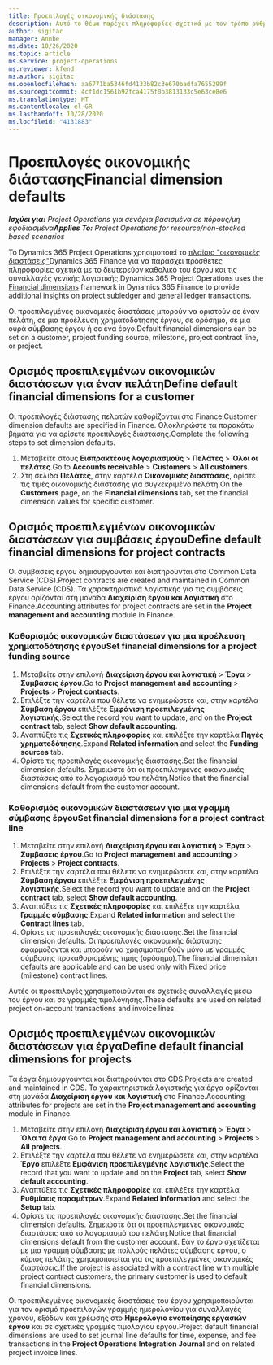 ```yaml
---
title: Προεπιλογές οικονομικής διάστασης
description: Αυτό το θέμα παρέχει πληροφορίες σχετικά με τον τρόπο ρύθμισης των προεπιλογών οικονομικής διάστασης.
author: sigitac
manager: Annbe
ms.date: 10/26/2020
ms.topic: article
ms.service: project-operations
ms.reviewer: kfend
ms.author: sigitac
ms.openlocfilehash: aa6771ba5346fd4133b82c3e670badfa7655299f
ms.sourcegitcommit: 4cf1dc1561b92fca4175f0b3813133c5e63ce8e6
ms.translationtype: HT
ms.contentlocale: el-GR
ms.lasthandoff: 10/28/2020
ms.locfileid: "4131883"
---
```

# <a name="financial-dimension-defaults"></a><span data-ttu-id="bb358-103">Προεπιλογές οικονομικής διάστασης</span><span class="sxs-lookup"><span data-stu-id="bb358-103">Financial dimension defaults</span></span>

<span data-ttu-id="bb358-104">_**Ισχύει για:** Project Operations για σενάρια βασισμένα σε πόρους/μη εφοδιασμένα_</span><span class="sxs-lookup"><span data-stu-id="bb358-104">_**Applies To:** Project Operations for resource/non-stocked based scenarios_</span></span>

<span data-ttu-id="bb358-105">Το Dynamics 365 Project Operations χρησιμοποιεί το [πλαίσιο "οικονομικές διαστάσεις"](https://docs.microsoft.com/dynamics365/finance/general-ledger/financial-dimensions)Dynamics 365 Finance για να παράσχει πρόσθετες πληροφορίες σχετικά με το δευτερεύον καθολικό του έργου και τις συναλλαγές γενικής λογιστικής.</span><span class="sxs-lookup"><span data-stu-id="bb358-105">Dynamics 365 Project Operations uses the [Financial dimensions](https://docs.microsoft.com/dynamics365/finance/general-ledger/financial-dimensions) framework in Dynamics 365 Finance to provide additional insights on project subledger and general ledger transactions.</span></span>

<span data-ttu-id="bb358-106">Οι προεπιλεγμένες οικονομικές διαστάσεις μπορούν να οριστούν σε έναν πελάτη, σε μια προέλευση χρηματοδότησης έργου, σε ορόσημο, σε μια ουρά σύμβασης έργου ή σε ένα έργο.</span><span class="sxs-lookup"><span data-stu-id="bb358-106">Default financial dimensions can be set on a customer, project funding source, milestone, project contract line, or project.</span></span>

## <a name="define-default-financial-dimensions-for-a-customer"></a><span data-ttu-id="bb358-107">Ορισμός προεπιλεγμένων οικονομικών διαστάσεων για έναν πελάτη</span><span class="sxs-lookup"><span data-stu-id="bb358-107">Define default financial dimensions for a customer</span></span>

<span data-ttu-id="bb358-108">Οι προεπιλογές διάστασης πελατών καθορίζονται στο Finance.</span><span class="sxs-lookup"><span data-stu-id="bb358-108">Customer dimension defaults are specified in Finance.</span></span> <span data-ttu-id="bb358-109">Ολοκληρώστε τα παρακάτω βήματα για να ορίσετε προεπιλογές διάστασης.</span><span class="sxs-lookup"><span data-stu-id="bb358-109">Complete the following steps to set dimension defaults.</span></span>

1. <span data-ttu-id="bb358-110">Μεταβείτε στους **Εισπρακτέους λογαριασμούς** > **Πελάτες** > **Όλοι οι πελάτες**.</span><span class="sxs-lookup"><span data-stu-id="bb358-110">Go to **Accounts receivable** > **Customers** > **All customers**.</span></span>
2. <span data-ttu-id="bb358-111">Στη σελίδα **Πελάτες**, στην καρτέλα **Οικονομικές διαστάσεις**, ορίστε τις τιμές οικονομικής διάστασης για συγκεκριμένο πελάτη.</span><span class="sxs-lookup"><span data-stu-id="bb358-111">On the **Customers** page, on the **Financial dimensions** tab, set the financial dimension values for specific customer.</span></span>

## <a name="define-default-financial-dimensions-for-project-contracts"></a><span data-ttu-id="bb358-112">Ορισμός προεπιλεγμένων οικονομικών διαστάσεων για συμβάσεις έργου</span><span class="sxs-lookup"><span data-stu-id="bb358-112">Define default financial dimensions for project contracts</span></span>

<span data-ttu-id="bb358-113">Οι συμβάσεις έργου δημιουργούνται και διατηρούνται στο Common Data Service (CDS).</span><span class="sxs-lookup"><span data-stu-id="bb358-113">Project contracts are created and maintained in Common Data Service (CDS).</span></span> <span data-ttu-id="bb358-114">Τα χαρακτηριστικά λογιστικής για τις συμβάσεις έργου ορίζονται στη μονάδα **Διαχείριση έργου και λογιστική** στο Finance.</span><span class="sxs-lookup"><span data-stu-id="bb358-114">Accounting attributes for project contracts are set in the **Project management and accounting** module in Finance.</span></span>

### <a name="set-financial-dimensions-for-a-project-funding-source"></a><span data-ttu-id="bb358-115">Καθορισμός οικονομικών διαστάσεων για μια προέλευση χρηματοδότησης έργου</span><span class="sxs-lookup"><span data-stu-id="bb358-115">Set financial dimensions for a project funding source</span></span>

1. <span data-ttu-id="bb358-116">Μεταβείτε στην επιλογή **Διαχείριση έργου και λογιστική** > **Έργα** > **Συμβάσεις έργου**.</span><span class="sxs-lookup"><span data-stu-id="bb358-116">Go to **Project management and accounting** > **Projects** > **Project contracts**.</span></span>
2. <span data-ttu-id="bb358-117">Επιλέξτε την καρτέλα που θέλετε να ενημερώσετε και, στην καρτέλα **Σύμβαση έργου** επιλέξτε **Εμφάνιση προεπιλεγμένης λογιστικής**.</span><span class="sxs-lookup"><span data-stu-id="bb358-117">Select the record you want to update, and on the **Project contract** tab, select **Show default accounting**.</span></span>
3. <span data-ttu-id="bb358-118">Αναπτύξτε τις **Σχετικές πληροφορίες** και επιλέξτε την καρτέλα **Πηγές χρηματοδότησης**.</span><span class="sxs-lookup"><span data-stu-id="bb358-118">Expand **Related information** and select the **Funding sources** tab.</span></span>
4. <span data-ttu-id="bb358-119">Ορίστε τις προεπιλογές οικονομικής διάστασης.</span><span class="sxs-lookup"><span data-stu-id="bb358-119">Set the financial dimension defaults.</span></span> <span data-ttu-id="bb358-120">Σημειώστε ότι οι προεπιλεγμένες οικονομικές διαστάσεις από το λογαριασμό του πελάτη.</span><span class="sxs-lookup"><span data-stu-id="bb358-120">Notice that the financial dimensions default from the customer account.</span></span>

### <a name="set-financial-dimensions-for-a-project-contract-line"></a><span data-ttu-id="bb358-121">Καθορισμός οικονομικών διαστάσεων για μια γραμμή σύμβασης έργου</span><span class="sxs-lookup"><span data-stu-id="bb358-121">Set financial dimensions for a project contract line</span></span>

1. <span data-ttu-id="bb358-122">Μεταβείτε στην επιλογή **Διαχείριση έργου και λογιστική** > **Έργα** > **Συμβάσεις έργου**.</span><span class="sxs-lookup"><span data-stu-id="bb358-122">Go to **Project management and accounting** > **Projects** > **Project contracts**.</span></span>
2. <span data-ttu-id="bb358-123">Επιλέξτε την καρτέλα που θέλετε να ενημερώσετε και, στην καρτέλα **Σύμβαση έργου** επιλέξτε **Εμφάνιση προεπιλεγμένης λογιστικής**.</span><span class="sxs-lookup"><span data-stu-id="bb358-123">Select the record you want to update and on the **Project contract** tab, select **Show default accounting**.</span></span>
3. <span data-ttu-id="bb358-124">Αναπτύξτε τις **Σχετικές πληροφορίες** και επιλέξτε την καρτέλα **Γραμμές σύμβασης**.</span><span class="sxs-lookup"><span data-stu-id="bb358-124">Expand **Related information** and select the **Contract lines** tab.</span></span>
4. <span data-ttu-id="bb358-125">Ορίστε τις προεπιλογές οικονομικής διάστασης.</span><span class="sxs-lookup"><span data-stu-id="bb358-125">Set the financial dimension defaults.</span></span> <span data-ttu-id="bb358-126">Οι προεπιλογές οικονομικής διάστασης εφαρμόζονται και μπορούν να χρησιμοποιηθούν μόνο με γραμμές σύμβασης προκαθορισμένης τιμής (ορόσημο).</span><span class="sxs-lookup"><span data-stu-id="bb358-126">The financial dimension defaults are applicable and can be used only with Fixed price (milestone) contract lines.</span></span>

<span data-ttu-id="bb358-127">Αυτές οι προεπιλογές χρησιμοποιούνται σε σχετικές συναλλαγές μέσω του έργου και σε γραμμές τιμολόγησης.</span><span class="sxs-lookup"><span data-stu-id="bb358-127">These defaults are used on related project on-account transactions and invoice lines.</span></span>

## <a name="define-default-financial-dimensions-for-projects"></a><span data-ttu-id="bb358-128">Ορισμός προεπιλεγμένων οικονομικών διαστάσεων για έργα</span><span class="sxs-lookup"><span data-stu-id="bb358-128">Define default financial dimensions for projects</span></span>

<span data-ttu-id="bb358-129">Τα έργα δημιουργούνται και διατηρούνται στο CDS.</span><span class="sxs-lookup"><span data-stu-id="bb358-129">Projects are created and maintained in CDS.</span></span> <span data-ttu-id="bb358-130">Τα χαρακτηριστικά λογιστικής για έργα ορίζονται στη μονάδα **Διαχείριση έργου και λογιστική** στο Finance.</span><span class="sxs-lookup"><span data-stu-id="bb358-130">Accounting attributes for projects are set in the **Project management and accounting** module in Finance.</span></span>

1. <span data-ttu-id="bb358-131">Μεταβείτε στην επιλογή **Διαχείριση έργου και λογιστική** > **Έργα** > **Όλα τα έργα**.</span><span class="sxs-lookup"><span data-stu-id="bb358-131">Go to **Project management and accounting** > **Projects** > **All projects**.</span></span>
2. <span data-ttu-id="bb358-132">Επιλέξτε την καρτέλα που θέλετε να ενημερώσετε και, στην καρτέλα **Έργο** επιλέξτε **Εμφάνιση προεπιλεγμένης λογιστικής**.</span><span class="sxs-lookup"><span data-stu-id="bb358-132">Select the record that you want to update and on the **Project** tab, select **Show default accounting**.</span></span>
3. <span data-ttu-id="bb358-133">Αναπτύξτε τις **Σχετικές πληροφορίες** και επιλέξτε την καρτέλα **Ρυθμίσεις παραμέτρων**.</span><span class="sxs-lookup"><span data-stu-id="bb358-133">Expand **Related information** and select the **Setup** tab.</span></span>
4. <span data-ttu-id="bb358-134">Ορίστε τις προεπιλογές οικονομικής διάστασης.</span><span class="sxs-lookup"><span data-stu-id="bb358-134">Set the financial dimension defaults.</span></span> <span data-ttu-id="bb358-135">Σημειώστε ότι οι προεπιλεγμένες οικονομικές διαστάσεις από το λογαριασμό του πελάτη.</span><span class="sxs-lookup"><span data-stu-id="bb358-135">Notice that financial dimensions default from the customer account.</span></span> <span data-ttu-id="bb358-136">Εάν το έργο σχετίζεται με μια γραμμή σύμβασης με πολλούς πελάτες σύμβασης έργου, ο κύριος πελάτης χρησιμοποιείται για τις προεπιλεγμένες οικονομικές διαστάσεις.</span><span class="sxs-lookup"><span data-stu-id="bb358-136">If the project is associated with a contract line with multiple project contract customers, the primary customer is used to default financial dimensions.</span></span>

<span data-ttu-id="bb358-137">Οι προεπιλεγμένες οικονομικές διαστάσεις του έργου χρησιμοποιούνται για τον ορισμό προεπιλογών γραμμής ημερολογίου για συναλλαγές χρόνου, εξόδων και χρέωσης στο **Ημερολόγιο ενοποίησης εργασιών έργου** και σε σχετικές γραμμές τιμολογίου έργου.</span><span class="sxs-lookup"><span data-stu-id="bb358-137">Project default financial dimensions are used to set journal line defaults for time, expense, and fee transactions in the **Project Operations Integration Journal** and on related project invoice lines.</span></span>
